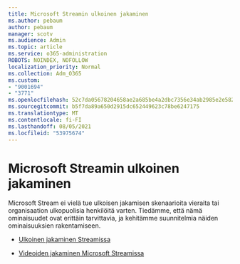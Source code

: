 ```yaml
---
title: Microsoft Streamin ulkoinen jakaminen
ms.author: pebaum
author: pebaum
manager: scotv
ms.audience: Admin
ms.topic: article
ms.service: o365-administration
ROBOTS: NOINDEX, NOFOLLOW
localization_priority: Normal
ms.collection: Adm_O365
ms.custom:
- "9001694"
- "3771"
ms.openlocfilehash: 52c7da05678204658ae2a685be4a2dbc7356e34ab2985e2e5821972c7d96ebf4
ms.sourcegitcommit: b5f7da89a650d2915dc652449623c78be6247175
ms.translationtype: MT
ms.contentlocale: fi-FI
ms.lasthandoff: 08/05/2021
ms.locfileid: "53975674"
---
```

# <a name="microsoft-stream-external-sharing"></a>Microsoft Streamin ulkoinen jakaminen

Microsoft Stream ei vielä tue ulkoisen jakamisen skenaarioita vieraita tai organisaation ulkopuolisia henkilöitä varten. Tiedämme, että nämä ominaisuudet ovat erittäin tarvittavia, ja kehitämme suunnitelmia näiden ominaisuuksien rakentamiseen.

- [Ulkoinen jakaminen Streamissa](https://docs.microsoft.com/stream/portal-share-video#external-sharing)

- [Videoiden jakaminen Microsoft Streamissa](https://docs.microsoft.com/stream/portal-share-video)
